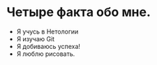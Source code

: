 # Четыре факта обо мне.

- Я учусь в Нетологии
- Я изучаю Git
- Я добиваюсь успеха!
- Я люблю рисовать.